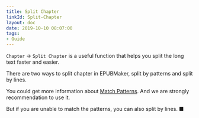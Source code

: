 ```yaml
---
title: Split Chapter
linkId: Split-Chapter
layout: doc
date: 2019-10-10 08:07:00
tags: 
- Guide
---
```

`Chapter` -> `Split Chapter` is a useful function that helps you split the long text faster and easier.

There are two ways to split chapter in EPUBMaker, split by patterns and split by lines.

You could get more information about [Match Patterns](#Match-Patterns). And we are strongly recommendation to use it.

But if you are unable to match the patterns, you can also split by lines. ■
